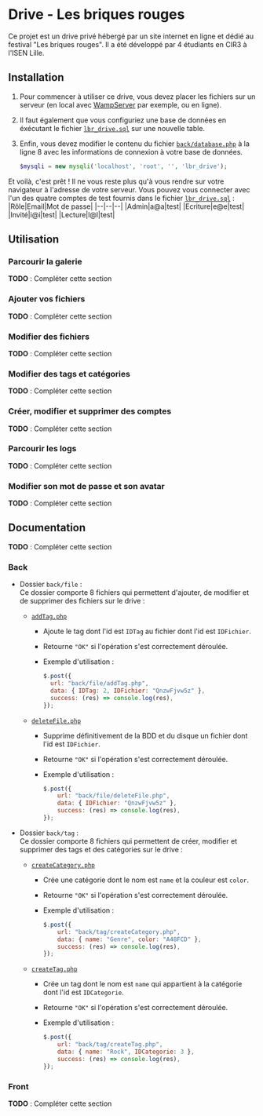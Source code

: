 # Drive - Les briques rouges

Ce projet est un drive privé hébergé par un site internet en ligne et dédié au festival "Les briques rouges". Il a été développé par 4 étudiants en CIR3 à l'ISEN Lille.

## Installation

1. Pour commencer à utiliser ce drive, vous devez placer les fichiers sur un serveur (en local avec [WampServer](https://www.wampserver.com/) par exemple, ou en ligne).

2. Il faut également que vous configuriez une base de données en éxécutant le fichier [`lbr_drive.sql`](https://github.com/Dyrudis/lbr-drive/blob/main/lbr_drive.sql) sur une nouvelle table.

3. Enfin, vous devez modifier le contenu du fichier [`back/database.php`](https://github.com/Dyrudis/lbr-drive/blob/main/back/database.php) à la ligne 8 avec les informations de connexion à votre base de données.

    ```php
    $mysqli = new mysqli('localhost', 'root', '', 'lbr_drive');
    ```

Et voilà, c'est prêt ! Il ne vous reste plus qu'à vous rendre sur votre navigateur à l'adresse de votre serveur. Vous pouvez vous connecter avec l'un des quatre comptes de test fournis dans le fichier [`lbr_drive.sql`](https://github.com/Dyrudis/lbr-drive/blob/main/lbr_drive.sql) :
|Rôle|Email|Mot de passe|
|--|--|--|
|Admin|a@a|test|
|Ecriture|e@e|test|
|Invité|i@i|test|
|Lecture|l@l|test|

## Utilisation

### Parcourir la galerie

**TODO** : Compléter cette section

### Ajouter vos fichiers

**TODO** : Compléter cette section

### Modifier des fichiers

**TODO** : Compléter cette section

### Modifier des tags et catégories

**TODO** : Compléter cette section

### Créer, modifier et supprimer des comptes

**TODO** : Compléter cette section

### Parcourir les logs

**TODO** : Compléter cette section

### Modifier son mot de passe et son avatar

**TODO** : Compléter cette section

## Documentation

**TODO** : Compléter cette section

### Back

- Dossier `back/file` :  
  Ce dossier comporte 8 fichiers qui permettent d'ajouter, de modifier et de supprimer des fichiers sur le drive :
  - [`addTag.php`](https://github.com/Dyrudis/lbr-drive/blob/main/back/file/addTag.php)
    - Ajoute le tag dont l'id est `IDTag` au fichier dont l'id est `IDFichier`.
    - Retourne `"OK"` si l'opération s'est correctement déroulée.
    - Exemple d'utilisation :

      ```js
      $.post({
        url: "back/file/addTag.php",
        data: { IDTag: 2, IDFichier: "QnzwFjvw5z" },
        success: (res) => console.log(res),
      });
      ```

  - [`deleteFile.php`](https://github.com/Dyrudis/lbr-drive/blob/main/back/file/deleteFile.php)
    - Supprime définitivement de la BDD et du disque un fichier dont l'id est `IDFichier`.
    - Retourne `"OK"` si l'opération s'est correctement déroulée.
    - Exemple d'utilisation :

      ```js
      $.post({
          url: "back/file/deleteFile.php",
          data: { IDFichier: "QnzwFjvw5z" },
          success: (res) => console.log(res), 
      });
      ```

- Dossier `back/tag` :  
  Ce dossier comporte 8 fichiers qui permettent de créer, modifier et supprimer des tags et des catégories sur le drive :
  - [`createCategory.php`](https://github.com/Dyrudis/lbr-drive/blob/main/back/tag/createCategory.php)
    - Crée une catégorie dont le nom est `name` et la couleur est `color`.
    - Retourne `"OK"` si l'opération s'est correctement déroulée.
    - Exemple d'utilisation :

      ```js
      $.post({
          url: "back/tag/createCategory.php",
          data: { name: "Genre", color: "A48FCD" },
          success: (res) => console.log(res),
      });
      ```

  - [`createTag.php`](https://github.com/Dyrudis/lbr-drive/blob/main/back/tag/createTag.php)
    - Crée un tag dont le nom est `name` qui appartient à la catégorie dont l'id est `IDCategorie`.
    - Retourne `"OK"` si l'opération s'est correctement déroulée.
    - Exemple d'utilisation :

      ```js
      $.post({
          url: "back/tag/createTag.php",
          data: { name: "Rock", IDCategorie: 3 },
          success: (res) => console.log(res),
      });
      ```

### Front

**TODO** : Compléter cette section
